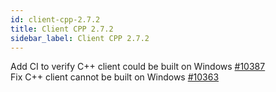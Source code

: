 ```yaml
---
id: client-cpp-2.7.2
title: Client CPP 2.7.2 
sidebar_label: Client CPP 2.7.2 
---
```


Add CI to verify C++ client could be built on Windows [#10387](https://github.com/apache/pulsar/pull/10387)  
Fix C++ client cannot be built on Windows [#10363](https://github.com/apache/pulsar/pull/10363)  

